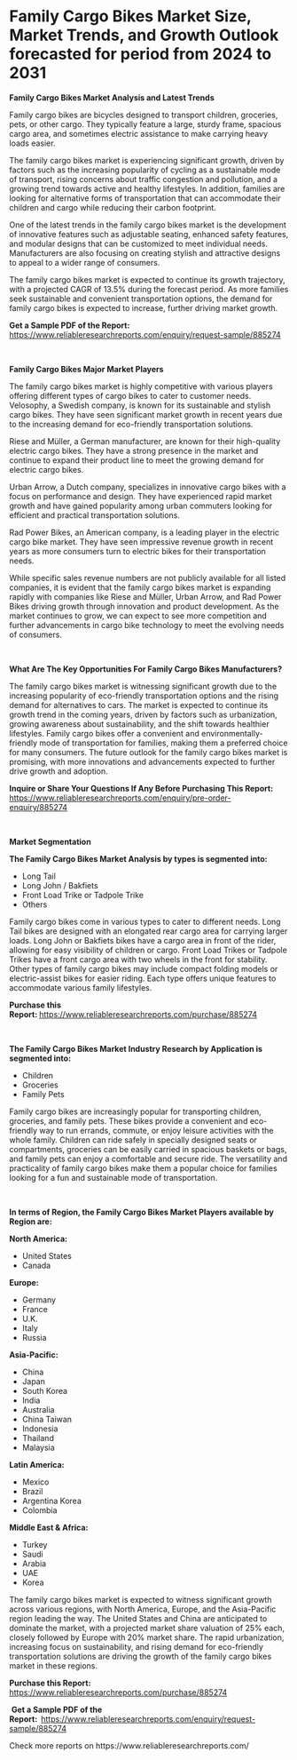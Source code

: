 <p><h1>Family Cargo Bikes Market Size, Market Trends, and Growth Outlook forecasted for period from 2024 to 2031</h1></p><p><strong>Family Cargo Bikes Market Analysis and Latest Trends</strong></p>
<p><p>Family cargo bikes are bicycles designed to transport children, groceries, pets, or other cargo. They typically feature a large, sturdy frame, spacious cargo area, and sometimes electric assistance to make carrying heavy loads easier.</p><p>The family cargo bikes market is experiencing significant growth, driven by factors such as the increasing popularity of cycling as a sustainable mode of transport, rising concerns about traffic congestion and pollution, and a growing trend towards active and healthy lifestyles. In addition, families are looking for alternative forms of transportation that can accommodate their children and cargo while reducing their carbon footprint.</p><p>One of the latest trends in the family cargo bikes market is the development of innovative features such as adjustable seating, enhanced safety features, and modular designs that can be customized to meet individual needs. Manufacturers are also focusing on creating stylish and attractive designs to appeal to a wider range of consumers.</p><p>The family cargo bikes market is expected to continue its growth trajectory, with a projected CAGR of 13.5% during the forecast period. As more families seek sustainable and convenient transportation options, the demand for family cargo bikes is expected to increase, further driving market growth.</p></p>
<p><strong>Get a Sample PDF of the Report:&nbsp;</strong> <a href="https://www.reliableresearchreports.com/enquiry/request-sample/885274">https://www.reliableresearchreports.com/enquiry/request-sample/885274</a></p>
<p>&nbsp;</p>
<p><strong>Family Cargo Bikes Major Market Players</strong></p>
<p><p>The family cargo bikes market is highly competitive with various players offering different types of cargo bikes to cater to customer needs. Velosophy, a Swedish company, is known for its sustainable and stylish cargo bikes. They have seen significant market growth in recent years due to the increasing demand for eco-friendly transportation solutions.</p><p>Riese and Müller, a German manufacturer, are known for their high-quality electric cargo bikes. They have a strong presence in the market and continue to expand their product line to meet the growing demand for electric cargo bikes.</p><p>Urban Arrow, a Dutch company, specializes in innovative cargo bikes with a focus on performance and design. They have experienced rapid market growth and have gained popularity among urban commuters looking for efficient and practical transportation solutions.</p><p>Rad Power Bikes, an American company, is a leading player in the electric cargo bike market. They have seen impressive revenue growth in recent years as more consumers turn to electric bikes for their transportation needs.</p><p>While specific sales revenue numbers are not publicly available for all listed companies, it is evident that the family cargo bikes market is expanding rapidly with companies like Riese and Müller, Urban Arrow, and Rad Power Bikes driving growth through innovation and product development. As the market continues to grow, we can expect to see more competition and further advancements in cargo bike technology to meet the evolving needs of consumers.</p></p>
<p>&nbsp;</p>
<p><strong>What Are The Key Opportunities For Family Cargo Bikes Manufacturers?</strong></p>
<p><p>The family cargo bikes market is witnessing significant growth due to the increasing popularity of eco-friendly transportation options and the rising demand for alternatives to cars. The market is expected to continue its growth trend in the coming years, driven by factors such as urbanization, growing awareness about sustainability, and the shift towards healthier lifestyles. Family cargo bikes offer a convenient and environmentally-friendly mode of transportation for families, making them a preferred choice for many consumers. The future outlook for the family cargo bikes market is promising, with more innovations and advancements expected to further drive growth and adoption.</p></p>
<p><strong>Inquire or Share Your Questions If Any Before Purchasing This Report:</strong> <a href="https://www.reliableresearchreports.com/enquiry/pre-order-enquiry/885274">https://www.reliableresearchreports.com/enquiry/pre-order-enquiry/885274</a></p>
<p>&nbsp;</p>
<p><strong>Market Segmentation</strong></p>
<p><strong>The Family Cargo Bikes Market Analysis by types is segmented into:</strong></p>
<p><ul><li>Long Tail</li><li>Long John / Bakfiets</li><li>Front Load Trike or Tadpole Trike</li><li>Others</li></ul></p>
<p><p>Family cargo bikes come in various types to cater to different needs. Long Tail bikes are designed with an elongated rear cargo area for carrying larger loads. Long John or Bakfiets bikes have a cargo area in front of the rider, allowing for easy visibility of children or cargo. Front Load Trikes or Tadpole Trikes have a front cargo area with two wheels in the front for stability. Other types of family cargo bikes may include compact folding models or electric-assist bikes for easier riding. Each type offers unique features to accommodate various family lifestyles.</p></p>
<p><strong>Purchase this Report:&nbsp;</strong><a href="https://www.reliableresearchreports.com/purchase/885274">https://www.reliableresearchreports.com/purchase/885274</a></p>
<p>&nbsp;</p>
<p><strong>The Family Cargo Bikes Market Industry Research by Application is segmented into:</strong></p>
<p><ul><li>Children</li><li>Groceries</li><li>Family Pets</li></ul></p>
<p><p>Family cargo bikes are increasingly popular for transporting children, groceries, and family pets. These bikes provide a convenient and eco-friendly way to run errands, commute, or enjoy leisure activities with the whole family. Children can ride safely in specially designed seats or compartments, groceries can be easily carried in spacious baskets or bags, and family pets can enjoy a comfortable and secure ride. The versatility and practicality of family cargo bikes make them a popular choice for families looking for a fun and sustainable mode of transportation.</p></p>
<p>&nbsp;</p>
<p><strong>In terms of Region, the Family Cargo Bikes Market Players available by Region are:</strong></p>
<p>
    <p> <strong> North America: </strong>
        <ul>
            <li>United States</li>
            <li>Canada</li>
        </ul>
        </p> 
    <p> <strong> Europe: </strong>
        <ul>
            <li>Germany</li>
            <li>France</li>
            <li>U.K.</li>
            <li>Italy</li>
            <li>Russia</li>
        </ul>
        </p> 
    <p> <strong> Asia-Pacific: </strong>
        <ul>
            <li>China</li>
            <li>Japan</li>
            <li>South Korea</li>
            <li>India</li>
            <li>Australia</li>
            <li>China Taiwan</li>
            <li>Indonesia</li>
            <li>Thailand</li>
            <li>Malaysia</li>
        </ul>
        </p> 
    <p> <strong> Latin America: </strong>
        <ul>
            <li>Mexico</li>
            <li>Brazil</li>
            <li>Argentina Korea</li>
            <li>Colombia</li>
        </ul>
        </p> 
    <p> <strong> Middle East & Africa: </strong>
        <ul>
            <li>Turkey</li>
            <li>Saudi</li>
            <li>Arabia</li>
            <li>UAE</li>
            <li>Korea</li>
        </ul>
    </p>
    </p>
<p><p>The family cargo bikes market is expected to witness significant growth across various regions, with North America, Europe, and the Asia-Pacific region leading the way. The United States and China are anticipated to dominate the market, with a projected market share valuation of 25% each, closely followed by Europe with 20% market share. The rapid urbanization, increasing focus on sustainability, and rising demand for eco-friendly transportation solutions are driving the growth of the family cargo bikes market in these regions.</p></p>
<p><strong>Purchase this Report: </strong><a href="https://www.reliableresearchreports.com/purchase/885274">https://www.reliableresearchreports.com/purchase/885274</a></p>
<p>&nbsp;<strong>Get a Sample PDF of the Report:&nbsp;&nbsp;</strong><a href="https://www.reliableresearchreports.com/enquiry/request-sample/885274">https://www.reliableresearchreports.com/enquiry/request-sample/885274</a></p>
<p><strong></strong></p>
<p>Check more reports on https://www.reliableresearchreports.com/</p>